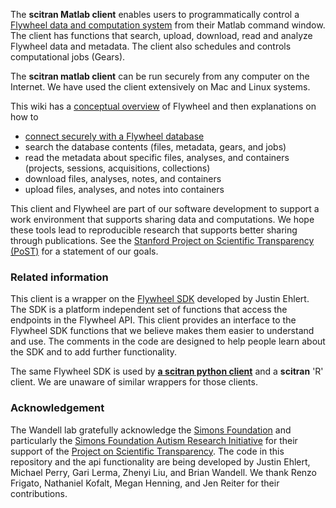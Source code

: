 The **scitran Matlab client** enables users to programmatically control a [Flywheel data and computation system](https://flywheel.io) from their Matlab command window. The client has functions that search, upload, download, read and analyze Flywheel data and metadata. The client also schedules and controls computational jobs (Gears). 

The **scitran matlab client** can be run securely from any computer on the Internet. We have used the client extensively on Mac and Linux systems.

This wiki has a [conceptual overview](Conceptual-overview) of Flywheel and then explanations on how to

* [connect securely with a Flywheel database](Connecting-and-Authentication) 
* search the database contents (files, metadata, gears, and jobs)
* read the metadata about specific files, analyses, and containers (projects, sessions, acquisitions, collections)
* download files, analyses, notes, and containers 
* upload files, analyses, and notes into containers 

This client and Flywheel are part of our software development to support a work environment that supports sharing data and computations. We hope these tools lead to reproducible research that supports better sharing through publications. See the [Stanford Project on Scientific Transparency (PoST)](http://post.stanford.edu) for a statement of our goals.

### Related information

This client is a wrapper on the [Flywheel SDK](Flywheel-SDK) developed by Justin Ehlert. The SDK is a platform independent set of functions that access the endpoints in the Flywheel API.  This client provides an interface to the Flywheel SDK functions that we believe makes them easier to understand and use.  The comments in the code are designed to help people learn about the SDK and to add further functionality.

The same Flywheel SDK is used by [**a scitran python client**](https://github.com/scitran/python-client) and a **scitran** 'R' client.  We are unaware of similar wrappers for those clients.

### Acknowledgement

The Wandell lab gratefully acknowledge the [Simons Foundation](https://www.simonsfoundation.org/) and particularly the [Simons Foundation Autism Research Initiative](https://sfari.org/) for their support of the [Project on Scientific Transparency](http://post.stanford.edu).  The code in this repository and the api functionality are being developed by Justin Ehlert, Michael Perry, Gari Lerma, Zhenyi Liu, and Brian Wandell.  We thank Renzo Frigato, Nathaniel Kofalt, Megan Henning, and Jen Reiter for their contributions.

